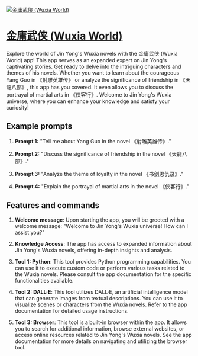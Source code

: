 [![金庸武侠 (Wuxia World)](https://files.oaiusercontent.com/file-PCRWcu8Nq1NPj0ZxzYYxUc5j?se=2123-10-17T10%3A32%3A17Z&sp=r&sv=2021-08-06&sr=b&rscc=max-age%3D31536000%2C%20immutable&rscd=attachment%3B%20filename%3D00a5a86c-da25-44fd-be9a-90d8b49612a9.png&sig=M6WSKA3frWrPv5rXTaHEawGD/WnJ/88zumaBYprWOhc%3D)](https://chat.openai.com/g/g-ZItjDndUV-jin-yong-wu-xia-wuxia-world)

# [金庸武侠 (Wuxia World)](https://chat.openai.com/g/g-ZItjDndUV-jin-yong-wu-xia-wuxia-world)

Explore the world of Jin Yong's Wuxia novels with the 金庸武侠 (Wuxia World) app! This app serves as an expanded expert on Jin Yong's captivating stories. Get ready to delve into the intriguing characters and themes of his novels. Whether you want to learn about the courageous Yang Guo in 《射雕英雄传》 or analyze the significance of friendship in 《天龍八部》, this app has you covered. It even allows you to discuss the portrayal of martial arts in 《侠客行》. Welcome to Jin Yong's Wuxia universe, where you can enhance your knowledge and satisfy your curiosity!

## Example prompts

1. **Prompt 1:** "Tell me about Yang Guo in the novel 《射雕英雄传》."

2. **Prompt 2:** "Discuss the significance of friendship in the novel 《天龍八部》."

3. **Prompt 3:** "Analyze the theme of loyalty in the novel 《书剑恩仇录》."

4. **Prompt 4:** "Explain the portrayal of martial arts in the novel 《侠客行》."

## Features and commands

1. **Welcome message**: Upon starting the app, you will be greeted with a welcome message: "Welcome to Jin Yong's Wuxia universe! How can I assist you?"

2. **Knowledge Access**: The app has access to expanded information about Jin Yong's Wuxia novels, offering in-depth insights and analysis.

3. **Tool 1: Python**: This tool provides Python programming capabilities. You can use it to execute custom code or perform various tasks related to the Wuxia novels. Please consult the app documentation for the specific functionalities available.

4. **Tool 2: DALL·E**: This tool utilizes DALL·E, an artificial intelligence model that can generate images from textual descriptions. You can use it to visualize scenes or characters from the Wuxia novels. Refer to the app documentation for detailed usage instructions.

5. **Tool 3: Browser**: This tool is a built-in browser within the app. It allows you to search for additional information, browse external websites, or access online resources related to Jin Yong's Wuxia novels. See the app documentation for more details on navigating and utilizing the browser tool.